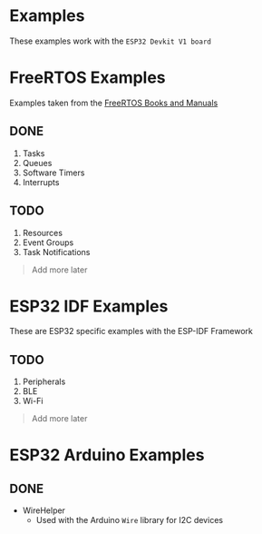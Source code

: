 # Examples

These examples work with the `ESP32 Devkit V1 board`

# FreeRTOS Examples

Examples taken from the [FreeRTOS Books and Manuals](https://www.freertos.org/Documentation/RTOS_book.html)

## DONE

1. Tasks
2. Queues
3. Software Timers
4. Interrupts

## TODO

1. Resources
1. Event Groups
1. Task Notifications

> Add more later

# ESP32 IDF Examples

These are ESP32 specific examples with the ESP-IDF Framework

## TODO

1. Peripherals
1. BLE
1. Wi-Fi

> Add more later

# ESP32 Arduino Examples

## DONE

- WireHelper
    - Used with the Arduino `Wire` library for I2C devices
